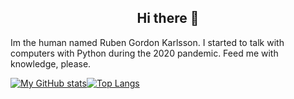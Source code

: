 <h2 align="center">
  Hi there 👋
</h2>


Im the human named Ruben Gordon Karlsson. I started to talk with computers with Python during the 2020 pandemic. 
Feed me with knowledge, please.


[![My GitHub stats](https://github-readme-stats.vercel.app/api?username=neburnodrog&count_private=true&show_icons=true&layout=compact&theme=radical)](https://github.com/anuraghazra/github-readme-stats)[![Top Langs](https://github-readme-stats.vercel.app/api/top-langs/?username=neburnodrog&show_icons=true&&layout=compact&theme=radical)](https://github.com/anuraghazra/github-readme-stats)


<!--
**neburnodrog/neburnodrog** is a ✨ _special_ ✨ repository because its `README.md` (this file) appears on your GitHub profile.

Here are some ideas to get you started:

- 🔭 I’m currently working on ...
- 🌱 I’m currently learning ...
- 👯 I’m looking to collaborate on ...
- 🤔 I’m looking for help with ...
- 💬 Ask me about ...
- 📫 How to reach me: ...
- 😄 Pronouns: ...
- ⚡ Fun fact: ...
-->
